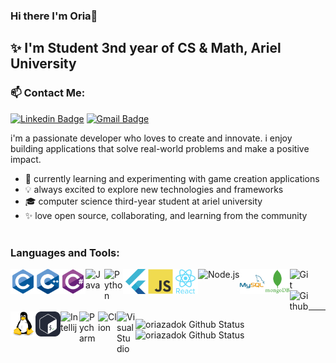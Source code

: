 ### Hi there I'm Oria👋

## ✨ I'm Student 3nd year of CS & Math, Ariel University 


<h3> 📫 Contact Me:</h3>

[![Linkedin Badge](https://img.shields.io/badge/-Linkedin-blue?style=flat-square&logo=Linkedin&logoColor=white&link=https://www.linkedin.com/in/oria-zadok-71730b240/)](https://www.linkedin.com/in/oria-zadok-71730b240/)
[![Gmail Badge](https://img.shields.io/badge/-oriazadok@gmail.com-c14438?style=flat-square&logo=Gmail&logoColor=white&link=mailto:oriazadok@gmail.com)](mailto:oriazadok@gmail.com)


<!-- about me -->
i'm a passionate developer who loves to create and innovate. i enjoy building applications that solve real-world problems and make a positive impact.

- 🌱 currently learning and experimenting with game creation applications
- 💡 always excited to explore new technologies and frameworks
- 🎓 computer science third-year student at ariel university
- ✨ love open source, collaborating, and learning from the community
<br/><br/>

### Languages and Tools:    
<img align="left" src="https://raw.githubusercontent.com/devicons/devicon/master/icons/c/c-original.svg" title="C" alt="c" width="40" height="40" /> 
<img  align="left" src="https://raw.githubusercontent.com/devicons/devicon/master/icons/cplusplus/cplusplus-original.svg" title="C++" alt="cplusplus" width="40" height="40" />
<img align="left"  src="https://raw.githubusercontent.com/devicons/devicon/master/icons/csharp/csharp-original.svg" title="C#" alt="csharp" width="40" height="40" />
<img align="left" alt= "Java" width="30px" src="https://i.ibb.co/64kLmDp/java.png" />
<img align="left" alt= "Python" width="30px" src="https://i.ibb.co/V33DMrQ/python.png" />
<img align="left" src="https://github.com/devicons/devicon/blob/master/icons/flutter/flutter-original.svg" title="Flutter" alt="Flutter" width="40" height="40"/>
<img align="left"  src="https://raw.githubusercontent.com/devicons/devicon/master/icons/javascript/javascript-original.svg" title="JavaScript" alt="javascript" width="40" height="40" />
<img align="left"  src="https://raw.githubusercontent.com/devicons/devicon/master/icons/react/react-original-wordmark.svg" title="React" alt="react" width="40" height="40" /> 
<img align="left" alt= "Node.js" height="30px" src="https://i.ibb.co/ZVGGFfz/nodejs.png" />

<img align="left"  src="https://raw.githubusercontent.com/devicons/devicon/master/icons/mysql/mysql-original-wordmark.svg" title="MySQL" alt="mysql" width="40" height="40" />
<img align="left" src="https://github.com/devicons/devicon/blob/master/icons/mongodb/mongodb-plain-wordmark.svg" title="MongoDB" alt="MongoDB" width="40" height="40"/>


<img align="left" alt= "Git" width="30px" src="https://i.ibb.co/0FNQXMy/git.png" />
<img align="left" alt= "Github" width="30px" src="https://i.ibb.co/4W3kdkp/GitHub.png" />
<img align="left" src="https://raw.githubusercontent.com/devicons/devicon/master/icons/linux/linux-original.svg" title="Linux" alt="linux" width="40" height="40" />
<img align="left"  src="https://github.com/tandpfun/skill-icons/blob/main/icons/Bash-Dark.svg" title="Bash" alt="bash" width="40" height="40" />
<br />
<img align="left" alt= "Intellij" width="30px" src="https://i.ibb.co/rMJzrfk/Intelli-JIDEA.png" />
<img align="left" alt= "Pycharm" width="30px" src="https://i.ibb.co/SdBmZC2/pycharm.jpg" />
<img align="left" alt= "Clion" width="30px" src="https://i.ibb.co/SNgnXRz/clion.png" />
<img align="left" alt= "Visual Studio" width="30px" src="https://i.ibb.co/n7vwtsc/vs.png" />

<br />
<br />

---

<img align="left" alt="oriazadok Github Status" src="https://github-readme-stats.vercel.app/api?username=oriazadok&show_icons=true&theme=onedark">

<img align="left" alt="oriazadok Github Status" src="https://github-readme-stats.vercel.app/api/top-langs/?username=oriazadok&layout=compact&theme=onedark">

